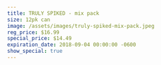 ```yaml
---
title: TRULY SPIKED - mix pack
size: 12pk can
image: /assets/images/truly-spiked-mix-pack.jpeg
reg_price: $16.99
special_price: $14.49
expiration_date: 2018-09-04 00:00:00 -0600
show_special: true
---
```


